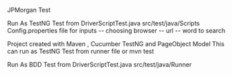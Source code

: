 JPMorgan Test

Run As TestNG Test from DriverScriptTest.java src/test/java/Scripts
Config.properties file for inputs
    -- choosing browser
    -- url
    -- word to search

Project created with Maven , Cucumber TestNG and PageObject Model
This can run as TestNG Test from runner file or mvn test


Run As BDD Test from DriverScriptTest.java src/test/java/Runner 
